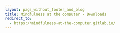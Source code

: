 ```yaml
---
layout: page_without_footer_and_blog
title: Mindfulness at the computer - Downloads
redirect_to:
  - https://mindfulness-at-the-computer.gitlab.io/
---
```

